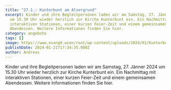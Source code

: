 ```yaml
---
title: "27.1.: Kunterbunt am Alsergrund"
excerpt: Kinder und ihre Begleitpersonen laden wir am Samstag, 27. Jänner 2024
  um 15.30 Uhr wieder herzlich zur Kirche Kunterbunt ein. Ein Nachmittag mit
  interaktiven Stationen, einer kurzen Feier-Zeit und einem gemeinsamen
  Abendessen. Weitere Informationen finden Sie hier.
category: angebote
tags: []
image: https://www.evang9.wien/root/wp-content/uploads/2024/01/Kunterbunt_200.png
publishDate: 2024-01-21T17:34:35.980Z
author: Andreas
---
```

Kinder und ihre Begleitpersonen laden wir am Samstag, 27. Jänner 2024 um 15.30 Uhr wieder herzlich zur Kirche Kunterbunt ein. Ein Nachmittag mit interaktiven Stationen, einer kurzen Feier-Zeit und einem gemeinsamen Abendessen. Weitere Informationen finden Sie hier.